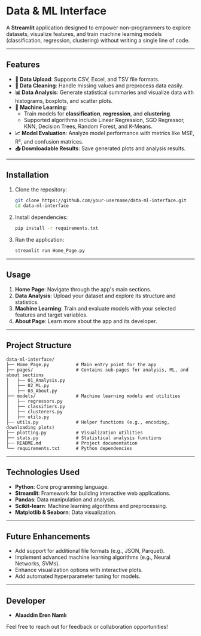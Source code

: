 # Data & ML Interface

A **Streamlit** application designed to empower non-programmers to explore datasets, visualize features, and train machine learning models (classification, regression, clustering) without writing a single line of code.

---

## Features

- **📂 Data Upload**: Supports CSV, Excel, and TSV file formats.
- **🧹 Data Cleaning**: Handle missing values and preprocess data easily.
- **📊 Data Analysis**: Generate statistical summaries and visualize data with histograms, boxplots, and scatter plots.
- **🤖 Machine Learning**:
  - Train models for **classification**, **regression**, and **clustering**.
  - Supported algorithms include Linear Regression, SGD Regressor, KNN, Decision Trees, Random Forest, and K-Means.
- **📈 Model Evaluation**: Analyze model performance with metrics like MSE, R², and confusion matrices.
- **📥 Downloadable Results**: Save generated plots and analysis results.

---

## Installation

1. Clone the repository:
   ```bash
   git clone https://github.com/your-username/data-ml-interface.git
   cd data-ml-interface
   ```

2. Install dependencies:
   ```bash
   pip install -r requirements.txt
   ```

3. Run the application:
   ```bash
   streamlit run Home_Page.py
   ```

---

## Usage

1. **Home Page**: Navigate through the app's main sections.
2. **Data Analysis**: Upload your dataset and explore its structure and statistics.
3. **Machine Learning**: Train and evaluate models with your selected features and target variables.
4. **About Page**: Learn more about the app and its developer.

---

## Project Structure

```
data-ml-interface/
├── Home_Page.py          # Main entry point for the app
├── pages/                # Contains sub-pages for analysis, ML, and about sections
│   ├── 01_Analysis.py
│   ├── 02_ML.py
│   ├── 03_About.py
├── models/               # Machine learning models and utilities
│   ├── regressors.py
│   ├── classifiers.py
│   ├── clusterers.py
│   ├── utils.py
├── utils.py              # Helper functions (e.g., encoding, downloading plots)
├── plotting.py           # Visualization utilities
├── stats.py              # Statistical analysis functions
├── README.md             # Project documentation
└── requirements.txt      # Python dependencies
```

---

## Technologies Used

- **Python**: Core programming language.
- **Streamlit**: Framework for building interactive web applications.
- **Pandas**: Data manipulation and analysis.
- **Scikit-learn**: Machine learning algorithms and preprocessing.
- **Matplotlib & Seaborn**: Data visualization.

---

## Future Enhancements

- Add support for additional file formats (e.g., JSON, Parquet).
- Implement advanced machine learning algorithms (e.g., Neural Networks, SVMs).
- Enhance visualization options with interactive plots.
- Add automated hyperparameter tuning for models.

---

## Developer

- **Alaaddin Eren Namlı**

Feel free to reach out for feedback or collaboration opportunities!
